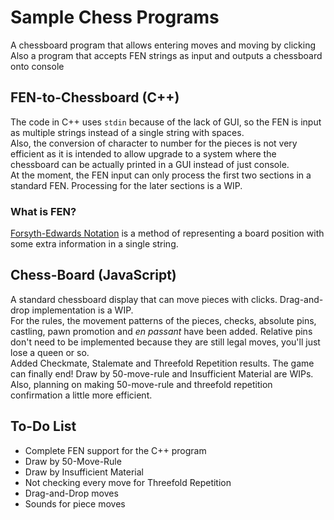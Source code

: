 # Sample Chess Programs

A chessboard program that allows entering moves and moving by clicking  
Also a program that accepts FEN strings as input and outputs a chessboard onto console  

## FEN-to-Chessboard (C++)

The code in C++ uses ```stdin``` because of the lack of GUI, so the FEN is input as multiple strings instead of a single string with spaces.  
Also, the conversion of character to number for the pieces is not very efficient as it is intended to allow upgrade to a system where the chessboard can be actually printed in a GUI instead of just console.  
At the moment, the FEN input can only process the first two sections in a standard FEN. Processing for the later sections is a WIP.

### What is FEN?

[Forsyth-Edwards Notation](https://en.wikipedia.org/wiki/Forsyth%E2%80%93Edwards_Notation) is a method of representing a board position with some extra information in a single string.  

## Chess-Board (JavaScript)

A standard chessboard display that can move pieces with clicks. Drag-and-drop implementation is a WIP.  
For the rules, the movement patterns of the pieces, checks, absolute pins, castling, pawn promotion and _en passant_ have been added. Relative pins don't need to be implemented because they are still legal moves, you'll just lose a queen or so.   
Added Checkmate, Stalemate and Threefold Repetition results. The game can finally end! Draw by 50-move-rule and Insufficient Material are WIPs. Also, planning on making 50-move-rule and threefold repetition confirmation a little more efficient.  

## To-Do List

- Complete FEN support for the C++ program
- Draw by 50-Move-Rule
- Draw by Insufficient Material
- Not checking every move for Threefold Repetition
- Drag-and-Drop moves
- Sounds for piece moves